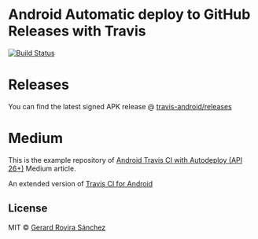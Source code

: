 # Android Automatic deploy to GitHub Releases with Travis

[![Build Status](https://travis-ci.org/zurfyx/travis-android.svg?branch=master)](https://travis-ci.org/zurfyx/travis-android)

# Releases

You can find the latest signed APK release @ [travis-android/releases](https://github.com/zurfyx/travis-android/releases)

# Medium

This is the example repository of [Android Travis CI with Autodeploy (API 26+)](https://medium.com/@zurfyx/android-travis-ci-with-autodeploy-api-26-efb6c1863628) Medium article.

An extended version of [Travis CI for Android](https://stackoverflow.com/a/47064652/2013580)

## License

MIT © [Gerard Rovira Sánchez](//zurfyx.com)
